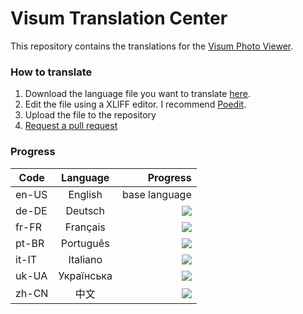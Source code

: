# Visum Translation Center

This repository contains the translations for the [Visum Photo Viewer](https://visum.luandersonn.com).

### How to translate
1. Download the language file you want to translate [here](files/).
2. Edit the file using a XLIFF editor. I recommend [Poedit](https://poedit.net/).
3. Upload the file to the repository
4. [Request a pull request](\#pull-request)

### Progress
| Code  | Language | Progress |
|------ |:--------:|-----:|
|en-US  | English | base language |
| de-DE | Deutsch | ![](https://us-central1-progress-markdown.cloudfunctions.net/progress/53)
| fr-FR | Français | ![](https://us-central1-progress-markdown.cloudfunctions.net/progress/53)
| pt-BR | Português | ![](https://us-central1-progress-markdown.cloudfunctions.net/progress/100) |
| it-IT | Italiano | ![](https://us-central1-progress-markdown.cloudfunctions.net/progress/100) |
| uk-UA | Українська | ![](https://us-central1-progress-markdown.cloudfunctions.net/progress/98) |
| zh-CN | 中文 | ![](https://us-central1-progress-markdown.cloudfunctions.net/progress/86) |
